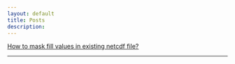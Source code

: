 ```yaml
---
layout: default
title: Posts 
description: 
---
```


[How to mask fill values in existing netcdf file?](https://sharma-bharat.github.io/Posts_Online/mask_fillvalue.html)

<hr>
